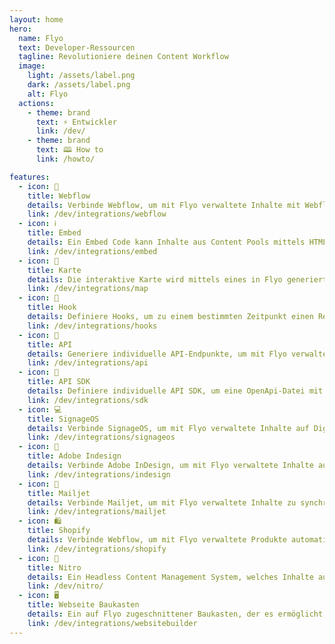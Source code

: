 ```yaml
---
layout: home
hero:
  name: Flyo
  text: Developer-Ressourcen
  tagline: Revolutioniere deinen Content Workflow
  image:
    light: /assets/label.png
    dark: /assets/label.png
    alt: Flyo
  actions:
    - theme: brand
      text: ⚡ Entwickler
      link: /dev/
    - theme: brand
      text: 🕮 How to
      link: /howto/

features:
  - icon: 📱
    title: Webflow
    details: Verbinde Webflow, um mit Flyo verwaltete Inhalte mit Webflow Collections zu synchronisieren und auf Webflow-Webseiten einzubinden.
    link: /dev/integrations/webflow
  - icon: ℹ️
    title: Embed
    details: Ein Embed Code kann Inhalte aus Content Pools mittels HTML-Code ausgeben.
    link: /dev/integrations/embed
  - icon: 📍
    title: Karte
    details: Die interaktive Karte wird mittels eines in Flyo generierten Embed Code eingebunden.
    link: /dev/integrations/map
  - icon: 🤖
    title: Hook
    details: Definiere Hooks, um zu einem bestimmten Zeitpunkt einen Request auf einer bestimmten Zielseite auszuführen.
    link: /dev/integrations/hooks
  - icon: 📢
    title: API
    details: Generiere individuelle API-Endpunkte, um mit Flyo verwaltete Inhalte über eine REST API auszugeben.
    link: /dev/integrations/api
  - icon: 🚀
    title: API SDK
    details: Definiere individuelle API SDK, um eine OpenApi-Datei mit in Flyo verwalteten Inhalten zu generieren.
    link: /dev/integrations/sdk
  - icon: 💻
    title: SignageOS
    details: Verbinde SignageOS, um mit Flyo verwaltete Inhalte auf Digitale Signage-Screens anzuzeigen.
    link: /dev/integrations/signageos
  - icon: 📝
    title: Adobe Indesign
    details: Verbinde Adobe InDesign, um mit Flyo verwaltete Inhalte automatisiert mit Drucklayouts zu synchronisieren. 
    link: /dev/integrations/indesign
  - icon: 📩
    title: Mailjet
    details: Verbinde Mailjet, um mit Flyo verwaltete Inhalte zu synchronisieren und in Newsletter einzubinden.
    link: /dev/integrations/mailjet
  - icon: 🛍️
    title: Shopify
    details: Verbinde Webflow, um mit Flyo verwaltete Produkte automatisiert mit Shopify-Onlineshops zu synchronisieren.
    link: /dev/integrations/shopify
  - icon: 🐼
    title: Nitro
    details: Ein Headless Content Management System, welches Inhalte aus Entitäten und klassische, statische Inhaltselemente verbindet.
    link: /dev/nitro/
  - icon: 🖥
    title: Webseite Baukasten
    details: Ein auf Flyo zugeschnittener Baukasten, der es ermöglicht, mit wenigen Klicks eine Website zu erstellen.
    link: /dev/integrations/websitebuilder
---
```


